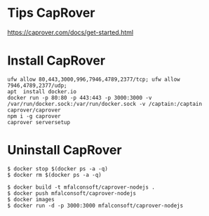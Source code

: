 # Tips CapRover

https://caprover.com/docs/get-started.html
 
# Install CapRover
```
ufw allow 80,443,3000,996,7946,4789,2377/tcp; ufw allow 7946,4789,2377/udp;
apt  install docker.io
docker run -p 80:80 -p 443:443 -p 3000:3000 -v /var/run/docker.sock:/var/run/docker.sock -v /captain:/captain caprover/caprover
npm i -g caprover
caprover serversetup
```


# Uninstall CapRover
```
$ docker stop $(docker ps -a -q)
$ docker rm $(docker ps -a -q)
```

```
$ docker build -t mfalconsoft/caprover-nodejs .
$ docker push mfalconsoft/caprover-nodejs
$ docker images
$ docker run -d -p 3000:3000 mfalconsoft/caprover-nodejs
```
